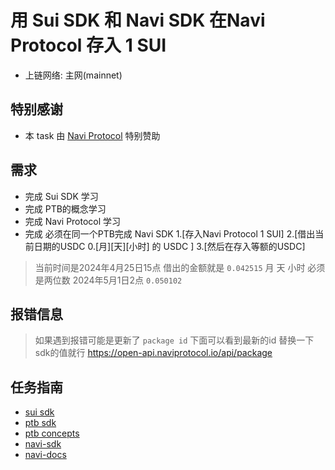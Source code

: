 #  用 Sui SDK 和 Navi SDK 在Navi Protocol 存入 1 SUI
- 上链网络: 主网(mainnet)

## 特别感谢
- 本 task 由 [Navi Protocol](https://app.naviprotocol.io) 特别赞助

## 需求
- 完成  Sui SDK 学习
- 完成  PTB的概念学习
- 完成  Navi Protocol 学习
- 完成  必须在同一个PTB完成 Navi SDK 1.[存入Navi Protocol 1 SUI]  2.[借出当前日期的USDC 0.[月][天][小时] 的 USDC ]  3.[然后在存入等额的USDC] 
> 当前时间是2024年4月25日15点   借出的金额就是 `0.042515`   月 天 小时 必须是两位数    2024年5月1日2点  `0.050102`

## 报错信息
> 如果遇到报错可能是更新了  `package id` 下面可以看到最新的id 替换一下sdk的值就行 
https://open-api.naviprotocol.io/api/package


## 任务指南
- [sui sdk](https://sdk.mystenlabs.com/typescript)
- [ptb sdk](https://sdk.mystenlabs.com/typescript/transaction-building/basics)
- [ptb concepts](https://docs.sui.io/concepts/transactions/prog-txn-blocks)
- [navi-sdk](https://github.com/naviprotocol/navi-sdk)
- [navi-docs](https://naviprotocol.gitbook.io/navi-protocol-developer-docs/how-to-interact-with-the-contract/navi-sdk/api-interface)